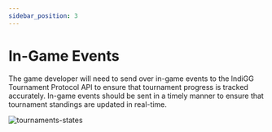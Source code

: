 ```yaml
---
sidebar_position: 3
---
```


# In-Game Events

The game developer will need to send over in-game events to the lndiGG Tournament Protocol API to ensure that tournament progress is tracked accurately. In-game events should be sent in a timely manner to ensure that tournament standings are updated in real-time.

![tournaments-states](/img/tournaments-states.png)
